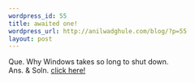 ```yaml
--- 
wordpress_id: 55
title: awaited one!
wordpress_url: http://anilwadghule.com/blog/?p=55
layout: post
---
```

Que. Why Windows takes so long to shut down.<br />Ans. &amp; Soln. <a href="http://www.intelliadmin.com/blog/2006/07/why-windows-takes-so-long-to-shut-down.html" target="_blank">click here!</a>
